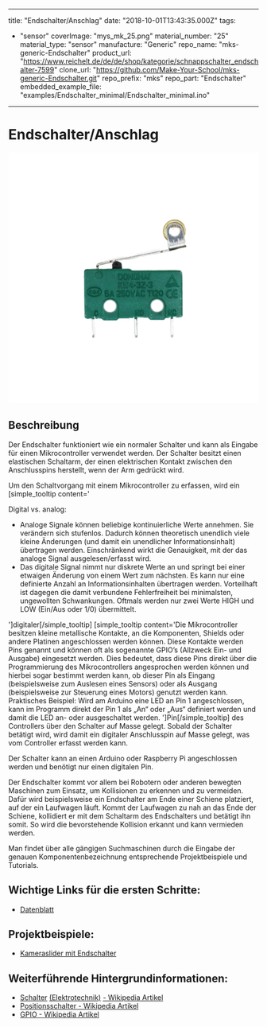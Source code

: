 
---
title: "Endschalter/Anschlag"
date: "2018-10-01T13:43:35.000Z"
tags: 
  - "sensor"
coverImage: "mys_mk_25.png"
material_number: "25"
material_type: "sensor"
manufacture: "Generic"
repo_name: "mks-generic-Endschalter"
product_url: "https://www.reichelt.de/de/de/shop/kategorie/schnappschalter_endschalter-7599"
clone_url: "https://github.com/Make-Your-School/mks-generic-Endschalter.git"
repo_prefix: "mks"
repo_part: "Endschalter"
embedded_example_file: "examples/Endschalter_minimal/Endschalter_minimal.ino"
---


# Endschalter/Anschlag

![Endschalter/Anschlag](mys_mk_25.png)

## Beschreibung
Der Endschalter funktioniert wie ein normaler Schalter und kann als Eingabe für einen Mikrocontroller verwendet werden. Der Schalter besitzt einen elastischen Schaltarm, der einen elektrischen Kontakt zwischen den Anschlusspins herstellt, wenn der Arm gedrückt wird.

Um den Schaltvorgang mit einem Mikrocontroller zu erfassen, wird ein \[simple\_tooltip content='

Digital vs. analog:

- Analoge Signale können beliebige kontinuierliche Werte annehmen. Sie verändern sich stufenlos. Dadurch können theoretisch unendlich viele kleine Änderungen (und damit ein unendlicher Informationsinhalt) übertragen werden. Einschränkend wirkt die Genauigkeit, mit der das analoge Signal ausgelesen/erfasst wird.
- Das digitale Signal nimmt nur diskrete Werte an und springt bei einer etwaigen Änderung von einem Wert zum nächsten. Es kann nur eine definierte Anzahl an Informationsinhalten übertragen werden. Vorteilhaft ist dagegen die damit verbundene Fehlerfreiheit bei minimalsten, ungewollten Schwankungen. Oftmals werden nur zwei Werte HIGH und LOW (Ein/Aus oder 1/0) übermittelt.

'\]digitaler\[/simple\_tooltip\] \[simple\_tooltip content='Die Mikrocontroller besitzen kleine metallische Kontakte, an die Komponenten, Shields oder andere Platinen angeschlossen werden können. Diese Kontakte werden Pins genannt und können oft als sogenannte GPIO’s (Allzweck Ein- und Ausgabe) eingesetzt werden. Dies bedeutet, dass diese Pins direkt über die Programmierung des Mikrocontrollers angesprochen werden können und hierbei sogar bestimmt werden kann, ob dieser Pin als Eingang (beispielsweise zum Auslesen eines Sensors) oder als Ausgang (beispielsweise zur Steuerung eines Motors) genutzt werden kann. Praktisches Beispiel: Wird am Arduino eine LED an Pin 1 angeschlossen, kann im Programm direkt der Pin 1 als „An“ oder „Aus“ definiert werden und damit die LED an- oder ausgeschaltet werden. '\]Pin\[/simple\_tooltip\] des Controllers über den Schalter auf Masse gelegt. Sobald der Schalter betätigt wird, wird damit ein digitaler Anschlusspin auf Masse gelegt, was vom Controller erfasst werden kann.

Der Schalter kann an einen Arduino oder Raspberry Pi angeschlossen werden und benötigt nur einen digitalen Pin.

Der Endschalter kommt vor allem bei Robotern oder anderen bewegten Maschinen zum Einsatz, um Kollisionen zu erkennen und zu vermeiden. Dafür wird beispielsweise ein Endschalter am Ende einer Schiene platziert, auf der ein Laufwagen läuft. Kommt der Laufwagen zu nah an das Ende der Schiene, kollidiert er mit dem Schaltarm des Endschalters und betätigt ihn somit. So wird die bevorstehende Kollision erkannt und kann vermieden werden.

Man findet über alle gängigen Suchmaschinen durch die Eingabe der genauen Komponentenbezeichnung entsprechende Projektbeispiele und Tutorials.

<!-- infolist -->

<!-- infolists -->
## Wichtige Links für die ersten Schritte:

- [Datenblatt](https://asset.conrad.com/media10/add/160267/c1/-/de/000707243DS01/datenblatt-707243-hartmann-mikroschalter-mbb1-01-a-01-c-09-a-250-vac-5-a-1-x-einein-tastend-1-st.pdf)

## Projektbeispiele:

- [Kameraslider mit Endschalter](http://hmr-video.de/slider.html)

## Weiterführende Hintergrundinformationen:

- [Schalter](https://de.wikipedia.org/wiki/Schalter_\(Elektrotechnik\)) [(Elektrotechnik)](https://de.wikipedia.org/wiki/Schalter_\(Elektrotechnik\)) [- Wikipedia Artikel](https://de.wikipedia.org/wiki/Schalter_\(Elektrotechnik\))
- [Positionsschalter - Wikipedia Artikel](https://de.wikipedia.org/wiki/Positionsschalter)
- [GPIO - Wikipedia Artikel](https://de.wikipedia.org/wiki/Allzweckeingabe/-ausgabe)



